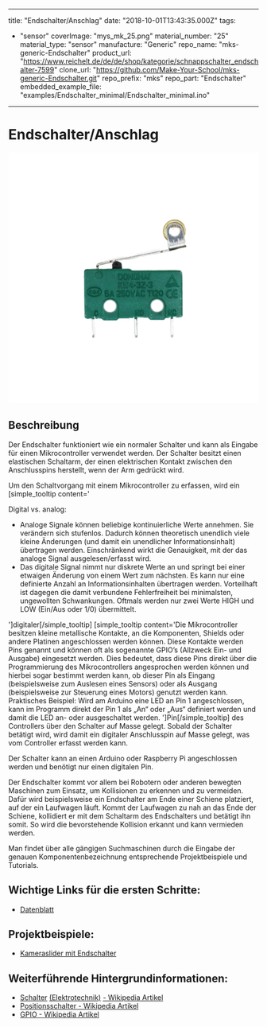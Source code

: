 
---
title: "Endschalter/Anschlag"
date: "2018-10-01T13:43:35.000Z"
tags: 
  - "sensor"
coverImage: "mys_mk_25.png"
material_number: "25"
material_type: "sensor"
manufacture: "Generic"
repo_name: "mks-generic-Endschalter"
product_url: "https://www.reichelt.de/de/de/shop/kategorie/schnappschalter_endschalter-7599"
clone_url: "https://github.com/Make-Your-School/mks-generic-Endschalter.git"
repo_prefix: "mks"
repo_part: "Endschalter"
embedded_example_file: "examples/Endschalter_minimal/Endschalter_minimal.ino"
---


# Endschalter/Anschlag

![Endschalter/Anschlag](mys_mk_25.png)

## Beschreibung
Der Endschalter funktioniert wie ein normaler Schalter und kann als Eingabe für einen Mikrocontroller verwendet werden. Der Schalter besitzt einen elastischen Schaltarm, der einen elektrischen Kontakt zwischen den Anschlusspins herstellt, wenn der Arm gedrückt wird.

Um den Schaltvorgang mit einem Mikrocontroller zu erfassen, wird ein \[simple\_tooltip content='

Digital vs. analog:

- Analoge Signale können beliebige kontinuierliche Werte annehmen. Sie verändern sich stufenlos. Dadurch können theoretisch unendlich viele kleine Änderungen (und damit ein unendlicher Informationsinhalt) übertragen werden. Einschränkend wirkt die Genauigkeit, mit der das analoge Signal ausgelesen/erfasst wird.
- Das digitale Signal nimmt nur diskrete Werte an und springt bei einer etwaigen Änderung von einem Wert zum nächsten. Es kann nur eine definierte Anzahl an Informationsinhalten übertragen werden. Vorteilhaft ist dagegen die damit verbundene Fehlerfreiheit bei minimalsten, ungewollten Schwankungen. Oftmals werden nur zwei Werte HIGH und LOW (Ein/Aus oder 1/0) übermittelt.

'\]digitaler\[/simple\_tooltip\] \[simple\_tooltip content='Die Mikrocontroller besitzen kleine metallische Kontakte, an die Komponenten, Shields oder andere Platinen angeschlossen werden können. Diese Kontakte werden Pins genannt und können oft als sogenannte GPIO’s (Allzweck Ein- und Ausgabe) eingesetzt werden. Dies bedeutet, dass diese Pins direkt über die Programmierung des Mikrocontrollers angesprochen werden können und hierbei sogar bestimmt werden kann, ob dieser Pin als Eingang (beispielsweise zum Auslesen eines Sensors) oder als Ausgang (beispielsweise zur Steuerung eines Motors) genutzt werden kann. Praktisches Beispiel: Wird am Arduino eine LED an Pin 1 angeschlossen, kann im Programm direkt der Pin 1 als „An“ oder „Aus“ definiert werden und damit die LED an- oder ausgeschaltet werden. '\]Pin\[/simple\_tooltip\] des Controllers über den Schalter auf Masse gelegt. Sobald der Schalter betätigt wird, wird damit ein digitaler Anschlusspin auf Masse gelegt, was vom Controller erfasst werden kann.

Der Schalter kann an einen Arduino oder Raspberry Pi angeschlossen werden und benötigt nur einen digitalen Pin.

Der Endschalter kommt vor allem bei Robotern oder anderen bewegten Maschinen zum Einsatz, um Kollisionen zu erkennen und zu vermeiden. Dafür wird beispielsweise ein Endschalter am Ende einer Schiene platziert, auf der ein Laufwagen läuft. Kommt der Laufwagen zu nah an das Ende der Schiene, kollidiert er mit dem Schaltarm des Endschalters und betätigt ihn somit. So wird die bevorstehende Kollision erkannt und kann vermieden werden.

Man findet über alle gängigen Suchmaschinen durch die Eingabe der genauen Komponentenbezeichnung entsprechende Projektbeispiele und Tutorials.

<!-- infolist -->

<!-- infolists -->
## Wichtige Links für die ersten Schritte:

- [Datenblatt](https://asset.conrad.com/media10/add/160267/c1/-/de/000707243DS01/datenblatt-707243-hartmann-mikroschalter-mbb1-01-a-01-c-09-a-250-vac-5-a-1-x-einein-tastend-1-st.pdf)

## Projektbeispiele:

- [Kameraslider mit Endschalter](http://hmr-video.de/slider.html)

## Weiterführende Hintergrundinformationen:

- [Schalter](https://de.wikipedia.org/wiki/Schalter_\(Elektrotechnik\)) [(Elektrotechnik)](https://de.wikipedia.org/wiki/Schalter_\(Elektrotechnik\)) [- Wikipedia Artikel](https://de.wikipedia.org/wiki/Schalter_\(Elektrotechnik\))
- [Positionsschalter - Wikipedia Artikel](https://de.wikipedia.org/wiki/Positionsschalter)
- [GPIO - Wikipedia Artikel](https://de.wikipedia.org/wiki/Allzweckeingabe/-ausgabe)



